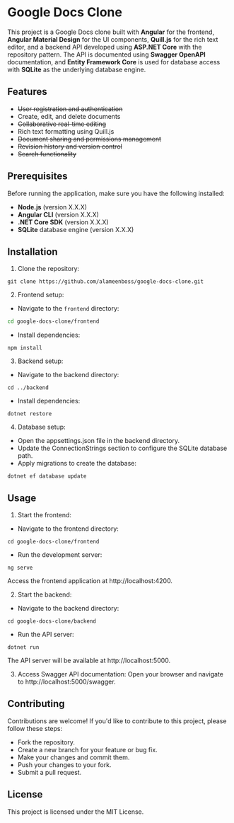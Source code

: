 # Google Docs Clone

This project is a Google Docs clone built with **Angular** for the frontend, **Angular Material Design** for the UI components, **Quill.js** for the rich text editor, and a backend API developed using **ASP.NET Core** with the repository pattern. The API is documented using **Swagger OpenAPI** documentation, and **Entity Framework Core** is used for database access with **SQLite** as the underlying database engine.

## Features

- ~~User registration and authentication~~
- Create, edit, and delete documents
- ~~Collaborative real-time editing~~
- Rich text formatting using Quill.js
- ~~Document sharing and permissions management~~
- ~~Revision history and version control~~
- ~~Search functionality~~

## Prerequisites

Before running the application, make sure you have the following installed:

- **Node.js** (version X.X.X)
- **Angular CLI** (version X.X.X)
- **.NET Core SDK** (version X.X.X)
- **SQLite** database engine (version X.X.X)

## Installation

1. Clone the repository:

```
git clone https://github.com/alameenboss/google-docs-clone.git
```

2. Frontend setup:
- Navigate to the `frontend` directory:
```bash
cd google-docs-clone/frontend
```
- Install dependencies:
```
npm install
```

3. Backend setup:
- Navigate to the backend directory:
```
cd ../backend
```
- Install dependencies:
```
dotnet restore
```

4. Database setup:
- Open the appsettings.json file in the backend directory.
- Update the ConnectionStrings section to configure the SQLite database path.
- Apply migrations to create the database:

```
dotnet ef database update
```

## Usage
1. Start the frontend:
- Navigate to the frontend directory:
```
cd google-docs-clone/frontend
```
- Run the development server:
```
ng serve
```
Access the frontend application at http://localhost:4200.

2. Start the backend:
- Navigate to the backend directory:
```console
cd google-docs-clone/backend
```
- Run the API server:
```console
dotnet run
```

The API server will be available at http://localhost:5000.

3. Access Swagger API documentation:
Open your browser and navigate to http://localhost:5000/swagger.

## Contributing
Contributions are welcome! If you'd like to contribute to this project, please follow these steps:

- Fork the repository.
- Create a new branch for your feature or bug fix.
- Make your changes and commit them.
- Push your changes to your fork.
- Submit a pull request.

## License
This project is licensed under the MIT License.
